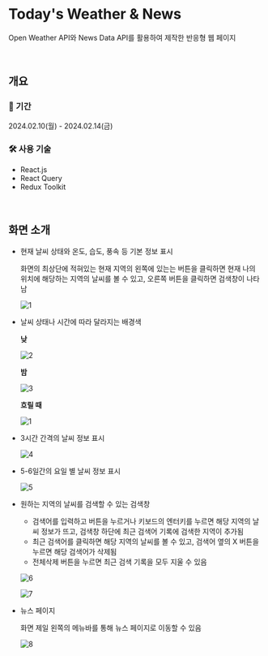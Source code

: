 # Today's Weather & News

Open Weather API와 News Data API를 활용하여 제작한 반응형 웹 페이지

<br>

## 개요

### 📅 기간

2024.02.10(월) - 2024.02.14(금)

### 🛠️ 사용 기술

- React.js
- React Query
- Redux Toolkit

<br>

## 화면 소개

- 현재 날씨 상태와 온도, 습도, 풍속 등 기본 정보 표시
  
  화면의 최상단에 적혀있는 현재 지역의 왼쪽에 있는는 버튼을 클릭하면 현재 나의 위치에 해당하는 지역의 날씨를 볼 수 있고, 오른쪽 버튼을 클릭하면 검색창이 나타남

  ![1](./readme/1.png)

- 날씨 상태나 시간에 따라 달라지는 배경색

  __낮__

  ![2](./readme/2.png)

  __밤__

  ![3](./readme/3.png)

  __흐릴 때__

  ![1](./readme/1.png)

- 3시간 간격의 날씨 정보 표시

  ![4](./readme/4.png)

- 5-6일간의 요일 별 날씨 정보 표시

  ![5](./readme/5.png)

- 원하는 지역의 날씨를 검색할 수 있는 검색창

  - 검색어를 입력하고 버튼을 누르거나 키보드의 엔터키를 누르면 해당 지역의 날씨 정보가 뜨고, 검색창 하단에 최근 검색어 기록에 검색한 지역이 추가됨
  - 최근 검색어를 클릭하면 해당 지역의 날씨를 볼 수 있고, 검색어 옆의 X 버튼을 누르면 해당 검색어가 삭제됨
  - 전체삭제 버튼을 누르면 최근 검색 기록을 모두 지울 수 있음

  ![6](./readme/6.png)

  ![7](./readme/7.png)

- 뉴스 페이지

  화면 제일 왼쪽의 메뉴바를 통해 뉴스 페이지로 이동할 수 있음

  ![8](./readme/8.png)

<br>